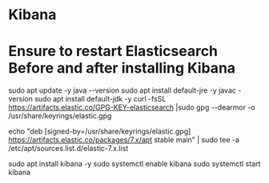 # Kibana

# Ensure to restart Elasticsearch Before and after installing Kibana

sudo apt update -y
java --version
sudo apt install default-jre -y
javac -version
sudo apt install default-jdk -y
curl -fsSL https://artifacts.elastic.co/GPG-KEY-elasticsearch |sudo gpg --dearmor -o /usr/share/keyrings/elastic.gpg

echo "deb [signed-by=/usr/share/keyrings/elastic.gpg] https://artifacts.elastic.co/packages/7.x/apt stable main" | sudo tee -a /etc/apt/sources.list.d/elastic-7.x.list

sudo apt install kibana -y
sudo systemctl enable kibana
sudo systemctl start kibana
